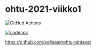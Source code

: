 # ohtu-2021-viikko1


![GitHub Actions](https://github.com/sofiaaair/ohtu-2021-viikko1/workflows/CI/badge.svg)


[![codecov](https://codecov.io/gh/sofiaaair/ohtu-2021-viikko1/branch/main/graph/badge.svg?token=03KVO26CTA)](https://codecov.io/gh/sofiaaair/ohtu-2021-viikko1)


https://github.com/sofiaaair/ohtu-tehtavat
